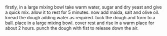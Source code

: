 firstly, in a large mixing bowl take warm water, sugar and dry yeast and give a quick mix.
allow it to rest for 5 minutes.
now add maida, salt and olive oil.
knead the dough adding water as required.
tuck the dough and form to a ball. place in a large mixing bowl.
cover rest and rise in a warm place for about 2 hours.
punch the dough with fist to release down the air.